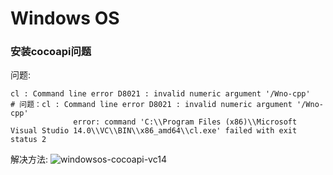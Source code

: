 # Windows OS

### 安装cocoapi问题
问题:
```
cl : Command line error D8021 : invalid numeric argument '/Wno-cpp'
# 问题：cl : Command line error D8021 : invalid numeric argument '/Wno-cpp'
              error: command 'C:\\Program Files (x86)\\Microsoft Visual Studio 14.0\\VC\\BIN\\x86_amd64\\cl.exe' failed with exit status 2
```

解决方法:
![windowsos-cocoapi-vc14](../../assets/images/self-improvement/operation-system-issue/windowsos-cocoapi-vc14.png)
